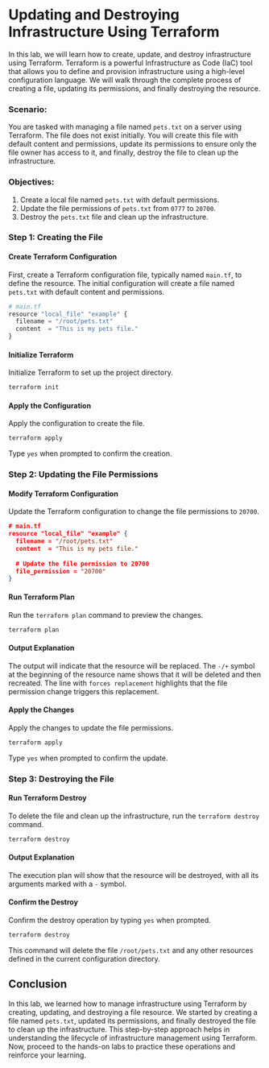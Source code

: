 # Updating and Destroying Infrastructure Using Terraform


In this lab, we will learn how to create, update, and destroy infrastructure using Terraform. Terraform is a powerful Infrastructure as Code (IaC) tool that allows you to define and provision infrastructure using a high-level configuration language. We will walk through the complete process of creating a file, updating its permissions, and finally destroying the resource.


### Scenario:
You are tasked with managing a file named `pets.txt` on a server using Terraform. The file does not exist initially. You will create this file with default content and permissions, update its permissions to ensure only the file owner has access to it, and finally, destroy the file to clean up the infrastructure.

### Objectives:
1. Create a local file named `pets.txt` with default permissions.
2. Update the file permissions of `pets.txt` from `0777` to `20700`.
3. Destroy the `pets.txt` file and clean up the infrastructure.


### Step 1: Creating the File

#### Create Terraform Configuration
First, create a Terraform configuration file, typically named `main.tf`, to define the resource. The initial configuration will create a file named `pets.txt` with default content and permissions.

```py
# main.tf
resource "local_file" "example" {
  filename = "/root/pets.txt"
  content  = "This is my pets file."
}
```

#### Initialize Terraform
Initialize Terraform to set up the project directory.

```sh
terraform init
```

#### Apply the Configuration
Apply the configuration to create the file.

```sh
terraform apply
```

Type `yes` when prompted to confirm the creation.

### Step 2: Updating the File Permissions

#### Modify Terraform Configuration
Update the Terraform configuration to change the file permissions to `20700`.

```json
# main.tf
resource "local_file" "example" {
  filename = "/root/pets.txt"
  content  = "This is my pets file."
  
  # Update the file permission to 20700
  file_permission = "20700"
}
```

#### Run Terraform Plan
Run the `terraform plan` command to preview the changes.

```sh
terraform plan
```

#### Output Explanation
The output will indicate that the resource will be replaced. The `-/+` symbol at the beginning of the resource name shows that it will be deleted and then recreated. The line with `forces replacement` highlights that the file permission change triggers this replacement.

#### Apply the Changes
Apply the changes to update the file permissions.

```sh
terraform apply
```

Type `yes` when prompted to confirm the update.

### Step 3: Destroying the File

#### Run Terraform Destroy
To delete the file and clean up the infrastructure, run the `terraform destroy` command.

```sh
terraform destroy
```

#### Output Explanation
The execution plan will show that the resource will be destroyed, with all its arguments marked with a `-` symbol.

#### Confirm the Destroy
Confirm the destroy operation by typing `yes` when prompted.

```sh
terraform destroy
```

This command will delete the file `/root/pets.txt` and any other resources defined in the current configuration directory.

## Conclusion

In this lab, we learned how to manage infrastructure using Terraform by creating, updating, and destroying a file resource. We started by creating a file named `pets.txt`, updated its permissions, and finally destroyed the file to clean up the infrastructure. This step-by-step approach helps in understanding the lifecycle of infrastructure management using Terraform. Now, proceed to the hands-on labs to practice these operations and reinforce your learning.

